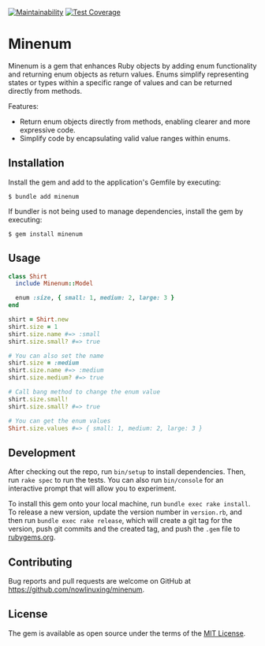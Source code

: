[![Maintainability](https://api.codeclimate.com/v1/badges/04440479daa0ecea68de/maintainability)](https://codeclimate.com/github/nowlinuxing/minenum/maintainability)
[![Test Coverage](https://api.codeclimate.com/v1/badges/04440479daa0ecea68de/test_coverage)](https://codeclimate.com/github/nowlinuxing/minenum/test_coverage)

# Minenum

Minenum is a gem that enhances Ruby objects by adding enum functionality and returning enum objects as return values. Enums simplify representing states or types within a specific range of values and can be returned directly from methods.

Features:

* Return enum objects directly from methods, enabling clearer and more expressive code.
* Simplify code by encapsulating valid value ranges within enums.

## Installation

Install the gem and add to the application's Gemfile by executing:

    $ bundle add minenum

If bundler is not being used to manage dependencies, install the gem by executing:

    $ gem install minenum

## Usage

```ruby
class Shirt
  include Minenum::Model

  enum :size, { small: 1, medium: 2, large: 3 }
end
```

```ruby
shirt = Shirt.new
shirt.size = 1
shirt.size.name #=> :small
shirt.size.small? #=> true

# You can also set the name
shirt.size = :medium
shirt.size.name #=> :medium
shirt.size.medium? #=> true

# Call bang method to change the enum value
shirt.size.small!
shirt.size.small? #=> true
```

```ruby
# You can get the enum values
Shirt.size.values #=> { small: 1, medium: 2, large: 3 }
```

## Development

After checking out the repo, run `bin/setup` to install dependencies. Then, run `rake spec` to run the tests. You can also run `bin/console` for an interactive prompt that will allow you to experiment.

To install this gem onto your local machine, run `bundle exec rake install`. To release a new version, update the version number in `version.rb`, and then run `bundle exec rake release`, which will create a git tag for the version, push git commits and the created tag, and push the `.gem` file to [rubygems.org](https://rubygems.org).

## Contributing

Bug reports and pull requests are welcome on GitHub at https://github.com/nowlinuxing/minenum.

## License

The gem is available as open source under the terms of the [MIT License](https://opensource.org/licenses/MIT).
